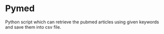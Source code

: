 # Pymed

Python script which can retrieve the pubmed articles using given keywords and save them into csv file.
